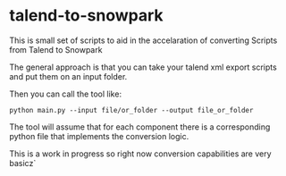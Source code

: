 # talend-to-snowpark

This is small set of scripts to aid in the accelaration of converting Scripts from Talend to Snowpark

The general approach is that you can take your talend xml export scripts and put them on an input folder.

Then you can call the tool like:

`python main.py --input file/or_folder --output file_or_folder`

The tool will assume that for each component there is a corresponding python file that implements the conversion logic.

This is a work in progress so right now conversion capabilities are very basicz`

